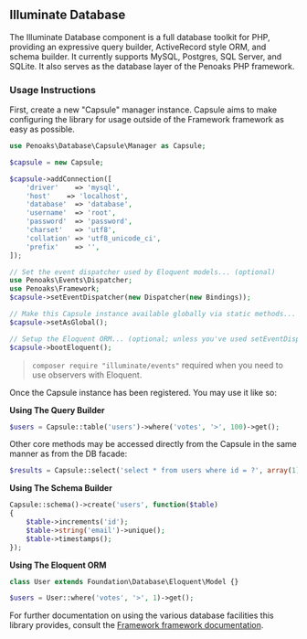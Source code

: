 ## Illuminate Database

The Illuminate Database component is a full database toolkit for PHP, providing an expressive query builder, ActiveRecord style ORM, and schema builder. It currently supports MySQL, Postgres, SQL Server, and SQLite. It also serves as the database layer of the Penoaks PHP framework.

### Usage Instructions

First, create a new "Capsule" manager instance. Capsule aims to make configuring the library for usage outside of the Framework framework as easy as possible.

```PHP
use Penoaks\Database\Capsule\Manager as Capsule;

$capsule = new Capsule;

$capsule->addConnection([
	'driver'	=> 'mysql',
	'host'	  => 'localhost',
	'database'  => 'database',
	'username'  => 'root',
	'password'  => 'password',
	'charset'   => 'utf8',
	'collation' => 'utf8_unicode_ci',
	'prefix'	=> '',
]);

// Set the event dispatcher used by Eloquent models... (optional)
use Penoaks\Events\Dispatcher;
use Penoaks\Framework;
$capsule->setEventDispatcher(new Dispatcher(new Bindings));

// Make this Capsule instance available globally via static methods... (optional)
$capsule->setAsGlobal();

// Setup the Eloquent ORM... (optional; unless you've used setEventDispatcher())
$capsule->bootEloquent();
```

> `composer require "illuminate/events"` required when you need to use observers with Eloquent.

Once the Capsule instance has been registered. You may use it like so:

**Using The Query Builder**

```PHP
$users = Capsule::table('users')->where('votes', '>', 100)->get();
```
Other core methods may be accessed directly from the Capsule in the same manner as from the DB facade:
```PHP
$results = Capsule::select('select * from users where id = ?', array(1));
```

**Using The Schema Builder**

```PHP
Capsule::schema()->create('users', function($table)
{
	$table->increments('id');
	$table->string('email')->unique();
	$table->timestamps();
});
```

**Using The Eloquent ORM**

```PHP
class User extends Foundation\Database\Eloquent\Model {}

$users = User::where('votes', '>', 1)->get();
```

For further documentation on using the various database facilities this library provides, consult the [Framework framework documentation](http://framework.com/docs).
